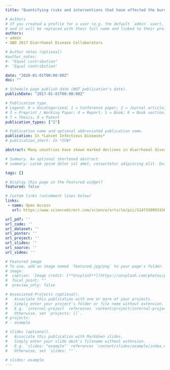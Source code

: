 ```yaml
---
title: "Quantifying risks and interventions that have affected the burden of diarrhoea among children younger than 5 years: an analysis of the Global Burden of Disease Study 2017"

# Authors
# If you created a profile for a user (e.g. the default `admin` user), write the username (folder name) here 
# and it will be replaced with their full name and linked to their profile.
authors:
- admin
- GBD 2017 Diarrhoeal Disease Collaborators

# Author notes (optional)
#author_notes:
#- "Equal contribution"
#- "Equal contribution"

date: "2020-01-01T00:00:00Z"
doi: ""

# Schedule page publish date (NOT publication's date).
publishDate: "2017-01-01T00:00:00Z"

# Publication type.
# Legend: 0 = Uncategorized; 1 = Conference paper; 2 = Journal article;
# 3 = Preprint / Working Paper; 4 = Report; 5 = Book; 6 = Book section;
# 7 = Thesis; 8 = Patent
publication_types: ["2"]

# Publication name and optional abbreviated publication name.
publication: In *Lancet Infectious Diseases*
# publication_short: In *ICW*

abstract: Many countries have shown marked declines in diarrhoeal disease mortality among children younger than 5 years. With this analysis, we provide updated results on diarrhoeal disease mortality among children younger than 5 years from the Global Burden of Diseases, Injuries, and Risk Factors Study 2017 (GBD 2017) and use the study's comparative risk assessment to quantify trends and effects of risk factors, interventions, and broader sociodemographic development on mortality changes in 195 countries and territories from 1990 to 2017.

# Summary. An optional shortened abstract.
# summary: Lorem ipsum dolor sit amet, consectetur adipiscing elit. Duis posuere tellus ac convallis placerat. Proin tincidunt magna sed ex sollicitudin condimentum.

tags: []

# Display this page in the Featured widget?
featured: false

# Custom links (uncomment lines below)
links:
 - name: Open Access
   url: https://www.sciencedirect.com/science/article/pii/S1473309919304013

url_pdf: ''
url_code: ''
url_dataset: ''
url_poster: ''
url_project: ''
url_slides: ''
url_source: ''
url_video: ''

# Featured image
# To use, add an image named `featured.jpg/png` to your page's folder. 
# image:
#  caption: 'Image credit: [**Unsplash**](https://unsplash.com/photos/pLCdAaMFLTE)'
#  focal_point: ""
#  preview_only: false

# Associated Projects (optional).
#   Associate this publication with one or more of your projects.
#   Simply enter your project's folder or file name without extension.
#   E.g. `internal-project` references `content/project/internal-project/index.md`.
#   Otherwise, set `projects: []`.
# projects:
# - example

# Slides (optional).
#   Associate this publication with Markdown slides.
#   Simply enter your slide deck's filename without extension.
#   E.g. `slides: "example"` references `content/slides/example/index.md`.
#   Otherwise, set `slides: ""`.

# slides: example
---
```

